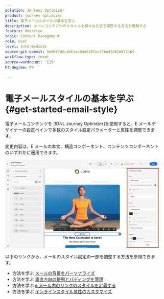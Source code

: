 ```yaml
---
solution: Journey Optimizer
product: journey optimizer
title: 電子メールスタイルの基本を学ぶ
description: メールコンテンツのスタイルを様々な方法で調整する方法を理解する
feature: Overview
topic: Content Management
role: User
level: Intermediate
source-git-commit: 0e9037ddcbb61ae84a6487ec24be45462e871169
workflow-type: tm+mt
source-wordcount: '115'
ht-degree: 0%

---
```


# 電子メールスタイルの基本を学ぶ {#get-started-email-style}

電子メールコンテンツを [!DNL Journey Optimizer]を使用すると、E メールデザイナーの設定ペインで多数のスタイル設定パラメーターと属性を調整できます。

変更内容は、E メールの本文、構造コンポーネント、コンテンツコンポーネントのいずれかに適用できます。

![](assets/email_designer_content_components_settings.png)

以下のリンクから、メールのスタイル設定の一部を調整する方法を参照できます。

* 方法を学ぶ [メールの背景をパーソナライズ](backgrounds.md)
* 方法を学ぶ [垂直方向の整列とパディングを管理](alignment-and-padding.md)
* 方法を学ぶ [e メール内のリンクのスタイルを定義する](styling-links.md)
* 方法を学ぶ [インラインスタイル属性のカスタマイズ](inline-styling.md)